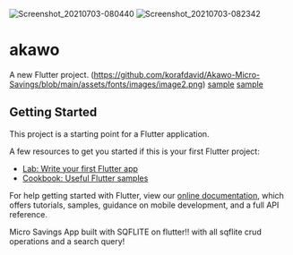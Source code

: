 ![Screenshot_20210703-080440](https://user-images.githubusercontent.com/78824094/124351378-c003ae00-dbf1-11eb-8408-16a1250934b0.png)
![Screenshot_20210703-082342](https://user-images.githubusercontent.com/78824094/124351388-d6116e80-dbf1-11eb-9534-1aa01be17ee9.png)
# akawo

A new Flutter project.
(https://github.com/korafdavid/Akawo-Micro-Savings/blob/main/assets/fonts/images/image2.png)
[sample](assets/images/image2.png)
[sample](assets/images/image3.png)

## Getting Started

This project is a starting point for a Flutter application.

A few resources to get you started if this is your first Flutter project:

- [Lab: Write your first Flutter app](https://flutter.dev/docs/get-started/codelab)
- [Cookbook: Useful Flutter samples](https://flutter.dev/docs/cookbook)

For help getting started with Flutter, view our
[online documentation](https://flutter.dev/docs), which offers tutorials,
samples, guidance on mobile development, and a full API reference.

Micro Savings App built with SQFLITE on flutter!!
with all sqflite crud operations 
and a search query!
